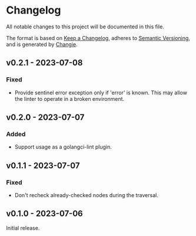 # Changelog
All notable changes to this project will be documented in this file.

The format is based on [Keep a Changelog](https://keepachangelog.com/en/1.0.0/),
adheres to [Semantic Versioning](https://semver.org/spec/v2.0.0.html),
and is generated by [Changie](https://github.com/miniscruff/changie).

## v0.2.1 - 2023-07-08
### Fixed
- Provide sentinel error exception only if 'error' is known. This may allow the linter to operate in a broken environment.

## v0.2.0 - 2023-07-07
### Added
- Support usage as a golangci-lint plugin.

## v0.1.1 - 2023-07-07
### Fixed
- Don't recheck already-checked nodes during the traversal.

## v0.1.0 - 2023-07-06

Initial release.
